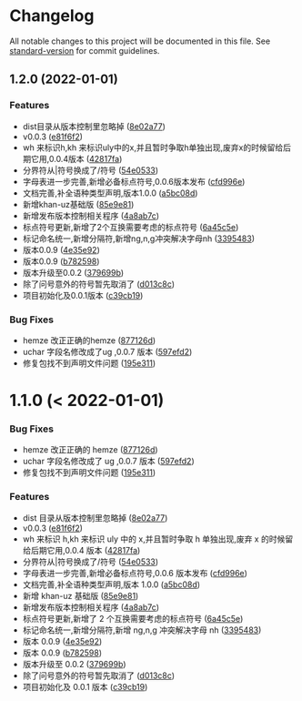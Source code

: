 # Changelog

All notable changes to this project will be documented in this file. See [standard-version](https://github.com/conventional-changelog/standard-version) for commit guidelines.

## 1.2.0 (2022-01-01)


### Features

* dist目录从版本控制里忽略掉 ([8e02a77](https://gitee.com/silvaq/shirkhan-alphabet-table/commit/8e02a7724242c863d1c1bdcb20755865d41c7696))
* v0.0.3 ([e81f6f2](https://gitee.com/silvaq/shirkhan-alphabet-table/commit/e81f6f2646945b207df549c693c62106898b82af))
* wh 来标识h,kh 来标识uly中的x,并且暂时争取h单独出现,废弃x的时候留给后期它用,0.0.4版本 ([42817fa](https://gitee.com/silvaq/shirkhan-alphabet-table/commit/42817fa3b6da65e21b86a8e6390f544c04136678))
* 分界符从|符号换成了/符号 ([54e0533](https://gitee.com/silvaq/shirkhan-alphabet-table/commit/54e05332e5c17cbb9f904c9de30fcee4355c7932))
* 字母表进一步完善,新增必备标点符号,0.0.6版本发布 ([cfd996e](https://gitee.com/silvaq/shirkhan-alphabet-table/commit/cfd996e61f6fac5d1ee425f83a93c1c4b561fadf))
* 文档完善,补全语种类型声明,版本1.0.0 ([a5bc08d](https://gitee.com/silvaq/shirkhan-alphabet-table/commit/a5bc08d3a90a284f779c229ad848597a28b5754f))
* 新增khan-uz基础版 ([85e9e81](https://gitee.com/silvaq/shirkhan-alphabet-table/commit/85e9e819b7de3d19de893aaaf12b5ebcf95def7d))
* 新增发布版本控制相关程序 ([4a8ab7c](https://gitee.com/silvaq/shirkhan-alphabet-table/commit/4a8ab7cf19d170ae13711d13fc782adf6df24164))
* 标点符号更新,新增了2个互换需要考虑的标点符号 ([6a45c5e](https://gitee.com/silvaq/shirkhan-alphabet-table/commit/6a45c5ea817440aaacc544b5ee872257c3f2a379))
* 标记命名统一,新增分隔符,新增ng,n,g冲突解决字母nh ([3395483](https://gitee.com/silvaq/shirkhan-alphabet-table/commit/3395483e65ce883a75821a454645fd5743d7a7fc))
* 版本0.0.9 ([4e35e92](https://gitee.com/silvaq/shirkhan-alphabet-table/commit/4e35e92100197c24c2a1a48aefc02487f0217f03))
* 版本0.0.9 ([b782598](https://gitee.com/silvaq/shirkhan-alphabet-table/commit/b7825987138318f3fea74399a9801b27813a79d2))
* 版本升级至0.0.2 ([379699b](https://gitee.com/silvaq/shirkhan-alphabet-table/commit/379699bc074624edd339f437f555cb5677bbdf78))
* 除了问号意外的符号暂先取消了 ([d013c8c](https://gitee.com/silvaq/shirkhan-alphabet-table/commit/d013c8c46cf2a97f5615ee9a8086118b2044e826))
* 项目初始化及0.0.1版本 ([c39cb19](https://gitee.com/silvaq/shirkhan-alphabet-table/commit/c39cb193d978c4741739a37a398c7ac93d58d430))


### Bug Fixes

* hemze 改正正确的hemze ([877126d](https://gitee.com/silvaq/shirkhan-alphabet-table/commit/877126d550e0ccad7afdf86e16788cc008538c17))
* uchar 字段名修改成了ug ,0.0.7 版本 ([597efd2](https://gitee.com/silvaq/shirkhan-alphabet-table/commit/597efd29e414f9a26d66d43351afba8afb19db01))
* 修复包找不到声明文件问题 ([195e311](https://gitee.com/silvaq/shirkhan-alphabet-table/commit/195e3114b4875c2132d69e598cacc25153e38541))

# 1.1.0 (< 2022-01-01)

### Bug Fixes

- hemze 改正正确的 hemze ([877126d](https://gitee.com/silvaq/shirkhan-alphabet-table/commits/877126d550e0ccad7afdf86e16788cc008538c17))
- uchar 字段名修改成了 ug ,0.0.7 版本 ([597efd2](https://gitee.com/silvaq/shirkhan-alphabet-table/commits/597efd29e414f9a26d66d43351afba8afb19db01))
- 修复包找不到声明文件问题 ([195e311](https://gitee.com/silvaq/shirkhan-alphabet-table/commits/195e3114b4875c2132d69e598cacc25153e38541))

### Features

- dist 目录从版本控制里忽略掉 ([8e02a77](https://gitee.com/silvaq/shirkhan-alphabet-table/commits/8e02a7724242c863d1c1bdcb20755865d41c7696))
- v0.0.3 ([e81f6f2](https://gitee.com/silvaq/shirkhan-alphabet-table/commits/e81f6f2646945b207df549c693c62106898b82af))
- wh 来标识 h,kh 来标识 uly 中的 x,并且暂时争取 h 单独出现,废弃 x 的时候留给后期它用,0.0.4 版本 ([42817fa](https://gitee.com/silvaq/shirkhan-alphabet-table/commits/42817fa3b6da65e21b86a8e6390f544c04136678))
- 分界符从|符号换成了/符号 ([54e0533](https://gitee.com/silvaq/shirkhan-alphabet-table/commits/54e05332e5c17cbb9f904c9de30fcee4355c7932))
- 字母表进一步完善,新增必备标点符号,0.0.6 版本发布 ([cfd996e](https://gitee.com/silvaq/shirkhan-alphabet-table/commits/cfd996e61f6fac5d1ee425f83a93c1c4b561fadf))
- 文档完善,补全语种类型声明,版本 1.0.0 ([a5bc08d](https://gitee.com/silvaq/shirkhan-alphabet-table/commits/a5bc08d3a90a284f779c229ad848597a28b5754f))
- 新增 khan-uz 基础版 ([85e9e81](https://gitee.com/silvaq/shirkhan-alphabet-table/commits/85e9e819b7de3d19de893aaaf12b5ebcf95def7d))
- 新增发布版本控制相关程序 ([4a8ab7c](https://gitee.com/silvaq/shirkhan-alphabet-table/commits/4a8ab7cf19d170ae13711d13fc782adf6df24164))
- 标点符号更新,新增了 2 个互换需要考虑的标点符号 ([6a45c5e](https://gitee.com/silvaq/shirkhan-alphabet-table/commits/6a45c5ea817440aaacc544b5ee872257c3f2a379))
- 标记命名统一,新增分隔符,新增 ng,n,g 冲突解决字母 nh ([3395483](https://gitee.com/silvaq/shirkhan-alphabet-table/commits/3395483e65ce883a75821a454645fd5743d7a7fc))
- 版本 0.0.9 ([4e35e92](https://gitee.com/silvaq/shirkhan-alphabet-table/commits/4e35e92100197c24c2a1a48aefc02487f0217f03))
- 版本 0.0.9 ([b782598](https://gitee.com/silvaq/shirkhan-alphabet-table/commits/b7825987138318f3fea74399a9801b27813a79d2))
- 版本升级至 0.0.2 ([379699b](https://gitee.com/silvaq/shirkhan-alphabet-table/commits/379699bc074624edd339f437f555cb5677bbdf78))
- 除了问号意外的符号暂先取消了 ([d013c8c](https://gitee.com/silvaq/shirkhan-alphabet-table/commits/d013c8c46cf2a97f5615ee9a8086118b2044e826))
- 项目初始化及 0.0.1 版本 ([c39cb19](https://gitee.com/silvaq/shirkhan-alphabet-table/commits/c39cb193d978c4741739a37a398c7ac93d58d430))
